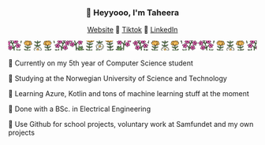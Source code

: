 <h3 align="center">👋 Heyyooo, I'm Taheera</h3>
<p align="center">
  <a href="https://www.taheera.no">Website</a> 💛
  <a href="https://www.tiktok.com/@taheera.py">Tiktok</a> 💛
  <a href="https://www.linkedin.com/in/taheera-ahmed-997750158/">LinkedIn</a> 
</p>

![just-a-line](https://github.com/taheeraahmed/taheeraahmed/blob/main/banner.png?raw=true)

💚 Currently on my 5th year of Computer Science student

🐍 Studying at the Norwegian University of Science and Technology

🌿 Learning Azure, Kotlin and tons of machine learning stuff at the moment

🌱 Done with a BSc. in Electrical Engineering 

🥝 Use Github for school projects, voluntary work at Samfundet and my own projects
